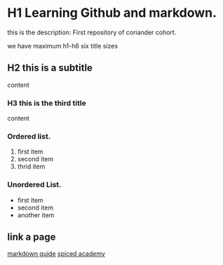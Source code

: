 # H1 Learning Github and markdown.

this is the description: First repository of coriander cohort.
<p></p>we have maximum h1-h6 six title sizes


## H2 this is a subtitle 
content

### H3 this is the third title 
content

### Ordered list.
1. first item
2. second item
3. thrid item

### Unordered List. 
- first item
- second item
- another item

## link a page
[markdown guide](https://www.markdownguide.org/cheat-sheet/)
[spiced academy](https://www.spiced-academy.com/en)



